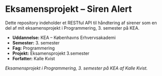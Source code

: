 # Eksamensprojekt – Siren Alert

Dette repository indeholder et RESTful API til håndtering af sirener som en del af mit eksamensprojekt i Programmering, 3. semester på KEA.


* **Uddannelse:** KEA – Københavns Erhvervsakademi
* **Semester:** 3. semester
* **Fag:** Programmering
* **Projekt:** Eksamensprojekt 3.semester
* **Forfatter:** Kalle Kvist

*Eksamensprojekt i Programmering, 3. semester på KEA af Kalle Kvist.*
